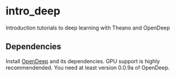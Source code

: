 # intro_deep
Introduction tutorials to deep learning with Theano and OpenDeep

## Dependencies
Install [OpenDeep](https://github.com/vitruvianscience/opendeep) and its dependencies. GPU support is highly recommendended.
You need at least version 0.0.9a of OpenDeep.
